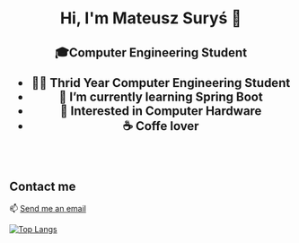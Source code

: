 <h1 align = center> Hi, I'm Mateusz Suryś 👋

<h2 align = center> 🎓Computer Engineering Student
<br>

- 👨‍🎓 Thrid Year Computer Engineering Student
- 🌱 I’m currently learning Spring Boot
- 🧠 Interested in Computer Hardware
- ☕ Coffe lover

<br>

## Contact me

📫 [Send me an email](mailto:matis.piotr2009@gmail.com)

[![Top Langs](https://github-readme-stats.vercel.app/api/top-langs/?username=MateuszSu&layout=compact)](https://github.com/anuraghazra/github-readme-stats)
